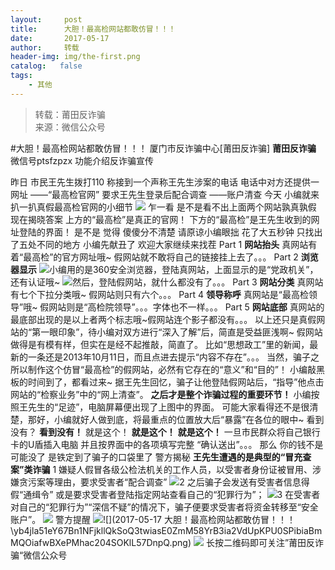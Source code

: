 ```yaml
---
layout:     post
title:      大胆！最高检网站都敢仿冒！！！
date:       2017-05-17
author:     转载
header-img: img/the-first.png
catalog:   false
tags:
    - 其他
---
```


<blockquote><p>转载：莆田反诈骗<br>
来源：微信公众号</p></blockquote>

#大胆！最高检网站都敢仿冒！！！
厦门市反诈骗中心[莆田反诈骗]
**莆田反诈骗**
微信号ptsfzpzx
功能介绍反诈骗宣传

昨日
市民王先生拨打110
称接到一个声称王先生涉案的电话
电话中对方还提供一网址
——“最高检官网”
要求王先生登录后配合调查
——账户清查
今天
小编就来扒一扒真假最高检官网的小细节
![]({{site.baseurl}}/postimg/yb4jla51eY67Bn1NFjkllQkSoQ3twiasE4SLRWGHT05xIhjsWjgOlCVED3c13g9Ytd46rOCoTvdz9aFgytod4YA.jpeg)
乍一看
是不是看不出上面两个网站孰真孰假
现在揭晓答案
上方的“最高检”是真正的官网！
下方的“最高检”是王先生收到的网址登陆的界面！
是不是
觉得
傻傻分不清楚
请原谅小编眼拙
花了大五秒钟
只找出了五处不同的地方
小编先献丑了
欢迎大家继续来找茬
Part
1
**网站抬头**
真网站有着“最高检”的官方网址哦~
假网站就不敢将自己的链接挂上去了。。。
Part
2
**浏览器显示**
![](http://mmbiz.qpic.cn/mmbiz_png/yb4jla51eY67Bn1NFjkllQkSoQ3twiasEqIJklY3CALgjibrcXxtfxfo6gxjnxGKZniaFP0pEib6cXrMqtJTqz2VoA/0?)小编用的是360安全浏览器，登陆真网站，上面显示的是“党政机关”，还有认证哦~
![](http://mmbiz.qpic.cn/mmbiz_png/yb4jla51eY67Bn1NFjkllQkSoQ3twiasEgw38rFUtkoTCVYSl5nZZyTr72ILqRd1Nb1OsDl5Yw3FOJu5rBuzOLA/0?)然后，登陆假网站，就什么都没有了。。。
Part
3
**网站分类**
真网站有七个下拉分类哦~
假网站则只有六个。。。
Part
4
**领导称呼**
真网站是“最高检领导”哦~
假网站则是“高检院领导”。。。字体也不一样。。。
Part
5
**网站底部**
真网站的最底部出现的是以上者两个标志哦~假网站连个影子都没有。。。
以上还只是真假网站的“第一眼印象”，待小编对双方进行“深入了解”后，简直是受益匪浅啊~
假网站做得是有模有样，但实在是经不起推敲，简直了。
比如“思想政工”里的新闻，最新的一条还是2013年10月11日，而且点进去提示“内容不存在”。。。
当然，骗子之所以制作这个仿冒“最高检”的假网站，必然有它存在的“意义”和“目的”！
小编敲黑板的时间到了，都看过来~
据王先生回忆，骗子让他登陆假网站后，“指导”他点击网站的“检察业务”中的“网上清查”。
**之后才是整个诈骗过程的重要环节！**
小编按照王先生的“足迹”，电脑屏幕便出现了上图中的界面。
可能大家看得还不是很清楚，那好，小编就好人做到底，将最重点的位置放大后“暴露”在各位的眼中~
看到没有？
**看到没有！**
就是这个！
**就是这个！**
**就是这个！**
一旦市民群众将自己银行卡的U盾插入电脑
并且按界面中的各项填写完整
“确认送出”。。。
那么
你的钱不是可能没了
是铁定到了骗子的口袋里了
警方揭秘
**王先生遭遇的是典型的“冒充查案”类诈骗**
1
嫌疑人假冒各级公检法机关的工作人员，以受害者身份证被冒用、涉嫌贪污案等理由，要求受害者“配合调查”
![](http://mmbiz.qpic.cn/mmbiz_png/vtRSFdPwAsRCEWOsiaO0ZXXTHKF4PSB62FMGRMHOHbBib7XVVG9sZ4FXBKPndzibL8uT1VhjJy9lYnAicvNS21aPMA/0?)2
之后骗子会发送有受害者信息得假“通缉令”
或是要求受害者登陆指定网站查看自己的“犯罪行为”；
![](http://mmbiz.qpic.cn/mmbiz_png/vtRSFdPwAsRCEWOsiaO0ZXXTHKF4PSB62FMGRMHOHbBib7XVVG9sZ4FXBKPndzibL8uT1VhjJy9lYnAicvNS21aPMA/0?)3
在受害者对自己的“犯罪行为”“深信不疑”的情况下，骗子便要求受害者将资金转移至“安全账户”。
![]({{site.baseurl}}/postimg/yb4jla51eY67Bn1NFjkllQkSoQ3twiasEAL5fVA9tG1mdhABIvqOSH3fn1dGNW1SyoPPT51gN09VBIIFvWSteyw.jpeg)
警方提醒
![]({{site.baseurl}}/postimg/yb4jla51eY67Bn1NFjkllQkSoQ3twiasEyqXicE5hVgScKYgeqnFzw8UK4K3gqMEOaiangpFVauK6CoGPXATCjkTw.png)![](2017-05-17
大胆！最高检网站都敢仿冒！！！\\yb4jla51eY67Bn1NFjkllQkSoQ3twiasE0ZmM58YrB3ia2VdUpKPU0SPibiaBmMQOiafwBXePMhac204SOKlL57DnpQ.png)
![]({{site.baseurl}}/postimg/oxzC2q0blKg7ytkPia38GyemYhKN8JLB20xicmf3PTUzudWILMB2wHTv0SMvwM1c6ToSnAucB1uRaz7h8XHTPA4g.jpeg)
长按二维码即可关注”莆田反诈骗“微信公众号
